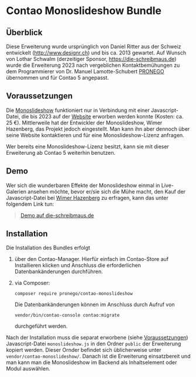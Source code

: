 # Contao Monoslideshow Bundle

## Überblick
Diese Erweiterung wurde ursprünglich von Daniel Ritter aus der Schweiz 
entwickelt (http://www.designr.ch) und bis ca. 2013 gewartet. 
Auf Wunsch von Lothar Schwalm (derzeitiger Sponsor, https://die-schreibmaus.de) 
wurde die Erweiterung 2023 nach vergeblichen Kontaktbemühungen zu dem Programmierer 
von Dr. Manuel Lamotte-Schubert [PRONEGO](https://www.pronego.com) übernommen 
und für Contao 5 angepasst.


## Voraussetzungen
Die [Monoslideshow](https://monoslideshow.com/) funktioniert nur in Verbindung mit einer Javascript-Datei, 
die bis 2023 auf der [Website](https://monoslideshow.com/) erworben werden konnte (Kosten: ca. 25 €). 
Mittlerweile hat der Entwickler der Monoslideshow, Wimer Hazenberg, das Projekt jedoch eingestellt.
Man kann ihn aber dennoch über seine Website kontaktieren und für eine Monoslideshow-Lizenz anfragen.

Wer bereits eine Monoslideshow-Lizenz besitzt, kann sie mit dieser Erweiterung ab Contao 5 
weiterhin benutzen.

## Demo
Wer sich die wunderbaren Effekte der Monoslideshow einmal in Live-Galerien ansehen möchte, 
bevor er/sie sich die Mühe macht, den Kauf der Javascript-Datei bei [Wimer Hazenberg](https://monoslideshow.com) 
zu erfragen, kann das unter folgendem Link tun:

> [Demo auf die-schreibmaus.de](https://die-schreibmaus.de/ganz-spezielle-galerien.html)


## Installation
Die Installation des Bundles erfolgt
1. über den Contao-Manager. Hierfür einfach im Contao-Store auf Installieren klicken und
    Anschluss die erforderlichen Datenbankänderungen durchführen.

2. via Composer:
    ```
    composer require pronego/contao-monoslideshow
    ```
   Die Datenbankänderungen können im Anschluss durch Aufruf von
    ```
    vendor/bin/contao-console contao:migrate
   ```
   durchgeführt werden.


Nach der Installation muss die separat erworbene (siehe [Voraussetzungen](#voraussetzungen)) 
Javascript-Datei `monoslideshow.js` in den Ordner `public` der Erweiterung kopiert werden.
Dieser Ornder befindet sich üblicherweise unter `vendor/contao-monoslideshow/`.
Danach ist die Erweiterung einsatzbereit und man kann man die Monoslideshow im Backend 
als Inhaltselement oder Modul auswählen.